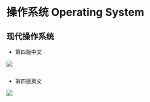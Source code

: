 # 操作系统 Operating System

## 现代操作系统 

- 第四版中文

![](https://atts.w3cschool.cn/attachments/day_210419/202104192026253649.jpg)

```

```

- 第四版英文

![](https://m.media-amazon.com/images/I/51MtCSCDw4L._AC_UF1000,1000_QL80_.jpg)

```
```

